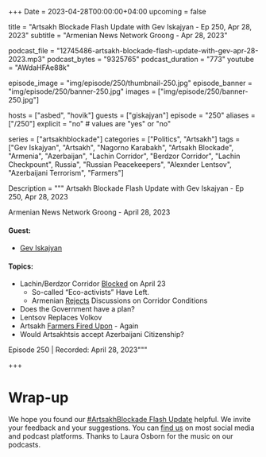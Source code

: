 +++
Date = 2023-04-28T00:00:00+04:00
upcoming = false

title = "Artsakh Blockade Flash Update with Gev Iskajyan - Ep 250, Apr 28, 2023"
subtitle = "Armenian News Network Groong - Apr 28, 2023"

podcast_file = "12745486-artsakh-blockade-flash-update-with-gev-apr-28-2023.mp3"
podcast_bytes = "9325765"
podcast_duration = "773"
youtube = "AWdaHFAe88k"

episode_image = "img/episode/250/thumbnail-250.jpg"
episode_banner = "img/episode/250/banner-250.jpg"
images = ["img/episode/250/banner-250.jpg"]

hosts = ["asbed", "hovik"]
guests = ["giskajyan"]
episode = "250"
aliases = ["/250"]
explicit = "no" # values are "yes" or "no"


series = ["artsakhblockade"]
categories = ["Politics", "Artsakh"]
tags = ["Gev Iskajyan", "Artsakh", "Nagorno Karabakh", "Artsakh Blockade", "Armenia", "Azerbaijan", "Lachin Corridor", "Berdzor Corridor", "Lachin Checkpount", Russia", "Russian Peacekeepers", "Alexnder Lentsov", "Azerbaijani Terrorism", "Farmers"]

Description = """
Artsakh Blockade Flash Update with Gev Iskajyan - Ep 250, Apr 28, 2023

Armenian News Network Groong - April 28, 2023

#### Guest: 
* [Gev Iskajyan](/guest/giskajyan)

#### Topics:
* Lachin/Berdzor Corridor [Blocked](https://www.azatutyun.am/a/32375832.html) on April 23
    * So-called “Eco-activists” Have Left.
    * Armenian [Rejects](https://armenpress.am/eng/news/1109855.html) Discussions on Corridor Conditions
* Does the Government have a plan?
* Lentsov Replaces Volkov
* Artsakh [Farmers Fired Upon](https://armenpress.am/eng/news/1109847.html) - Again
* Would Artsakhtsis accept Azerbaijani Citizenship?

Episode 250 | Recorded: April 28, 2023"""

+++

# Wrap-up

We hope you found our [#ArtsakhBlockade Flash Update](https://podcasts.groong.org/) helpful. We invite your feedback and your suggestions. You can [find us](https://linktr.ee/groong) on most social media and podcast platforms. Thanks to Laura Osborn for the music on our podcasts.
